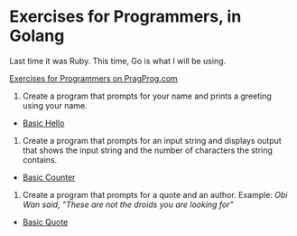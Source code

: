# Exercises for Programmers, in Golang

Last time it was Ruby. This time, Go is what I will be using.

[Exercises for Programmers on PragProg.com][e4p]

1. Create a program that prompts for your name and prints a greeting using your name.
  * [Basic Hello](01-say-hello/hello-basic.go)
1. Create a program that prompts for an input string and displays output that shows the input 
string and the number of characters the string contains.
  * [Basic Counter](02-character-count/counter-basic.go)
1. Create a program that prompts for a quote and an author. Example: _Obi Wan said, "These are not 
the droids you are looking for"_
  * [Basic Quote](03-printing-quotes/quote-basic.go)

[e4p]: https://pragprog.com/book/bhwb/exercises-for-programmers
